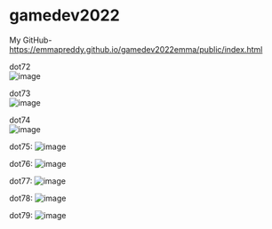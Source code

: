 # gamedev2022
My GitHub-
https://emmapreddy.github.io/gamedev2022emma/public/index.html<br>





dot72 <br>
![image](https://user-images.githubusercontent.com/113378268/192841445-fdbae114-d347-4379-bee2-2af75bdbd88a.png)


dot73 <br>
![image](https://user-images.githubusercontent.com/113378268/192843027-b9c144b6-03e2-4aeb-9f94-36a9990d71e8.png)


dot74 <br>
![image](https://user-images.githubusercontent.com/113378268/192843762-b00dde70-d4a3-4a33-af24-c4325645d310.png)


dot75:
![image](https://user-images.githubusercontent.com/113378268/192844734-0b225943-ffe2-4436-8bcb-b2e790d4add3.png)


dot76:
![image](https://user-images.githubusercontent.com/113378268/193139694-d856c992-654c-4024-ac31-c26f20714fc0.png)


dot77:
![image](https://user-images.githubusercontent.com/113378268/193140055-598c59f9-0071-44a2-8685-6fd9e7734dcc.png)


dot78:
![image](https://user-images.githubusercontent.com/113378268/193140632-2f597b07-6144-46e7-991b-685a75c4ff63.png)


dot79:
![image](https://user-images.githubusercontent.com/113378268/193140908-3c43288f-5007-4d09-9086-767c24878183.png)

